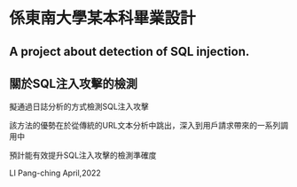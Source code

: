# 係東南大學某本科畢業設計

## A project about detection of SQL injection.
## 關於SQL注入攻擊的檢測

擬通過日誌分析的方式檢測SQL注入攻擊

該方法的優勢在於從傳統的URL文本分析中跳出，深入到用戶請求帶來的一系列調用中

預計能有效提升SQL注入攻擊的檢測準確度




LI Pang-ching April,2022
